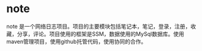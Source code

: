 # note
note 是一个网络日志项目。项目的主要模块包括笔记本，笔记，登录，注册，收藏，分享，评论。项目使用的框架是SSM，数据使用的MySql数据库。使用maven管理项目，使用github托管代码，使用协同的合作。
